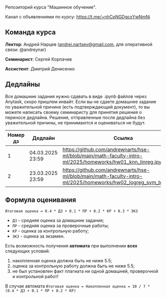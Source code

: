 Репозиторий курса "Машинное обучение". 

Канал с объявлениями по курсу: https://t.me/+nhCpNGDgcxYwNmNi


## Команда курса

**Лектор**: Андрей Нарцев (andrei.nartsev@gmail.com, для оперативной связи: @andreynar)

**Семинарист**: Сергей Корпачев

**Ассистент**: Дмитрий Денисенко


## Дедлайны 

Все домашние задания нужно сдавать в виде .ipynb файлов через Anytask, скоро пришлем инвайт. 
Если вы не сдаете домашнее задание по уважительной причине (есть подтверждающий документ), то вы можете написать своему семинаристу для принятия решения о переносе дедлайна.
Решения, отправленные после дедлайна без уважительной причины, не принимаются и оцениваться не будут.

| Номер дз  | Дедлайн          | Ссылка                                                                                                           |
| --------- | ---------------- | ---------------------------------------------------------------------------------------------------------------- |
| 1         | 04.03.2025 23:59 | https://github.com/andrewnarts/hse-ml/blob/main/math-faculty-intro-ml/2025/homeworks/hw01_knn_linreg.ipynb       |
| 2         | 23.03.2025 23:59 | https://github.com/andrewnarts/hse-ml/blob/main/math-faculty-intro-ml/2025/homeworks/hw02_logreg_svm_texts.ipynb |


## Формула оценивания

```Итоговая оценка = 0.4 * ДЗ + 0.1 * ПР + 0.2 * КР + 0.3 * ЭКЗ```

* `ДЗ` - средняя оценка за домашние задания;
* `ПР` - средняя оценка за проверочные работы;
* `КР` - оценка за контрольную работу;
* `ЭКЗ` - оценка за экзамен.

Есть возможность получения **автомата** при выполнении **всех** следующих условий:
1. накопленная оценка должна быть не ниже 5.5;
2. оценка за контрольную работу должна быть не ниже 5.5;
3. не был установлен факт плагиата ни одной домашней, проверочной и контрольной работ!

В случае автомата ```Итоговая оценка = Накопленная оценка = 10 / 7 * (0.4 * ДЗ + 0.1 * ПР + 0.2 * КР)```
